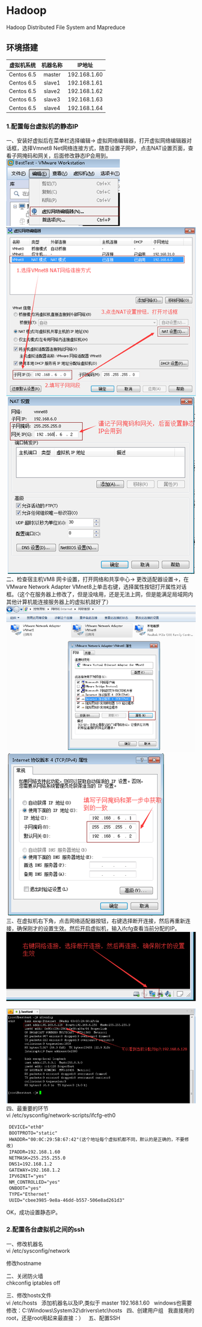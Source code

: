 # Hadoop
Hadoop Distributed File System and Mapreduce
## 环境搭建  
|虚拟机系统|机器名称|IP地址|
|---|:---:|---|
|Centos 6.5|master|192.168.1.60|
|Centos 6.5|slave1|192.168.1.61|
|Centos 6.5|slave2|192.168.1.62|
|Centos 6.5|slave3|192.168.1.63|
|Centos 6.5|slave4|192.168.1.64|  
### 1.配置每台虚拟机的静态IP
一、安装好虚拟后在菜单栏选择编辑→ 虚拟网络编辑器，打开虚拟网络编辑器对话框，选择Vmnet8 Net网络连接方式，随意设置子网IP，点击NAT设置页面，查看子网掩码和网关，后面修改静态IP会用到。  
![Image](/images/1.png)  ![Image](/images/2.png)  ![Image](/images/3.png)  
二、检查宿主机VM8 网卡设置，打开网络和共享中心→ 更改适配器设置→，在VMware Network Adapter VMnet8上单击右键，选择属性按钮打开属性对话框。（这个在服务器上修改了，但是没啥用，还是无法上网，但是能满足局域网内其他计算机能连接服务器上的虚拟机就好了）  
![Image](/images/4.png)  ![Image](/images/5.png)  
三、在虚拟机右下角，点击网络适配器按钮，右键选择断开连接，然后再重新连接，确保刚才的设置生效。然后开启虚拟机，输入ifcfg查看当前分配的IP。  
![Image](/images/6.png)  ![Image](/images/7.png)  
四、最重要的环节  
vi /etc/sysconfig/network-scripts/ifcfg-eth0
 ```
  DEVICE="eth0"
  BOOTPROTO="static"
  HWADDR="00:0C:29:5B:67:42"(这个地址每个虚拟机都不同，默认的是正确的，不要修改)
  IPADDR=192.168.1.60
  NETMASK=255.255.255.0
  DNS1=192.168.1.2
  GATEWAY=192.168.1.2
  IPV6INIT="yes"
  NM_CONTROLLED="yes"
  ONBOOT="yes"
  TYPE="Ethernet"
  UUID="cbee3985-9e8a-46dd-b557-506e8ad261d3"
```   
OK，成功设置静态IP。
### 2.配置各台虚拟机之间的ssh
一、修改机器名  
vi /etc/sysconfig/network   

修改hostname    

二、关闭防火墙    
chkconfig iptables off    

三、修改hosts文件    
vi /etc/hosts   
添加机器名以及IP,类似于 master 192.168.1.60  
windows也需要修改：C:\Windows\System32\drivers\etc\hosts  
四、创建用户组  
我直接用的root，还是root用起来最直接：）  
五、配置SSH




